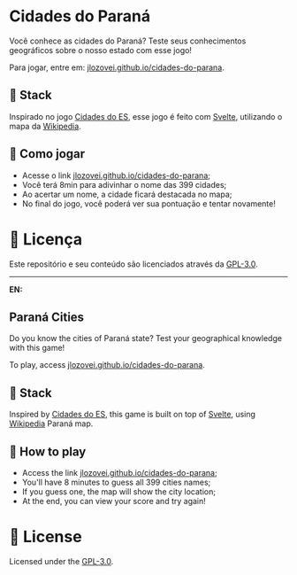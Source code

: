 # Cidades do Paraná
Você conhece as cidades do Paraná? Teste seus conhecimentos geográficos sobre o nosso estado com esse jogo!

Para jogar, entre em: [jlozovei.github.io/cidades-do-parana](https://jlozovei.github.io/cidades-do-parana).


## :gem: Stack
Inspirado no jogo [Cidades do ES](https://cidadesdo.es), esse jogo é feito com [Svelte](https://svelte.dev/), utilizando o mapa da [Wikipedia](https://pt.wikipedia.org/wiki/Ficheiro:Brazil_Parana_location_map.svg).


## :game_die: Como jogar
- Acesse o link [jlozovei.github.io/cidades-do-parana](https://jlozovei.github.io/cidades-do-parana);
- Você terá 8min para adivinhar o nome das 399 cidades;
- Ao acertar um nome, a cidade ficará destacada no mapa;
- No final do jogo, você poderá ver sua pontuação e tentar novamente!


# :closed_lock_with_key: Licença
Este repositório e seu conteúdo são licenciados através da [GPL-3.0](https://github.com/jlozovei/cidades-do-parana/blob/master/LICENSE).


---
**EN:**

## Paraná Cities
Do you know the cities of Paraná state? Test your geographical knowledge with this game!

To play, access [jlozovei.github.io/cidades-do-parana](https://jlozovei.github.io/cidades-do-parana).


## :gem: Stack
Inspired by [Cidades do ES](https://cidadesdo.es), this game is built on top of [Svelte](https://svelte.dev/), using [Wikipedia](https://pt.wikipedia.org/wiki/Ficheiro:Brazil_Parana_location_map.svg) Paraná map.


## :game_die: How to play
- Access the link [jlozovei.github.io/cidades-do-parana](https://jlozovei.github.io/cidades-do-parana);
- You'll have 8 minutes to guess all 399 cities names;
- If you guess one, the map will show the city location;
- At the end, you can view your score and try again!


# :closed_lock_with_key: License
Licensed under the [GPL-3.0](https://github.com/jlozovei/cidades-do-parana/blob/master/LICENSE).

